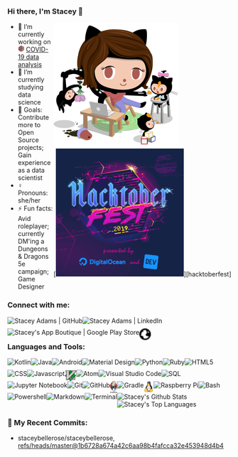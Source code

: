 ### Hi there, I'm Stacey 👋

<div style="float: right"><img alt="Octocat Mom" src="https://github.com/staceybellerose/staceybellerose/blob/master/assets/octocat-mom.png" /><br />[<img alt="Hacktoberfest 2019" src="https://github.com/github/explore/blob/52f9c384026c08a42543c8018f6d978ff3e24135/topics/hacktoberfest/hacktoberfest.png" />][hacktoberfest]</div>

- 🔭 I’m currently working on <img src="https://github.com/github/explore/blob/af16e074f93c080d7b283815787283cab0e9414b/topics/covid-19/covid-19.png" height="14px" /> [COVID-19 data analysis](https://github.com/staceybellerose/covid19-jupyter)
- 📖 I’m currently studying data science
- 🥅 Goals: Contribute more to Open Source projects; Gain experience as a data scientist
- ♀ Pronouns: she/her
- ⚡ Fun facts: Avid roleplayer; currently DM'ing a Dungeons &amp; Dragons 5e campaign; Game Designer

<!--
More ideas:
- 🌱 I’m currently learning ...
- 👯 I’m looking to collaborate on ...
- 🤔 I’m looking for help with ...
- 💬 Ask me about ...
-->

### Connect with me:

[<img align="left" alt="Stacey Adams | GitHub" height="26px" src="https://cdn.jsdelivr.net/npm/simple-icons@3.0.1/icons/github.svg" />][githubprofile]
[<img align="left" alt="Stacey Adams | LinkedIn" height="26px" src="https://cdn.jsdelivr.net/npm/simple-icons@v3/icons/linkedin.svg" />][linkedin]
[<img align="left" alt="Stacey's App Boutique | Google Play Store" height="26px" src="https://cdn.jsdelivr.net/npm/simple-icons@v3/icons/googleplay.svg" />][playstore]
[<img align="left" alt="Stacey Adams" height="26px" src="https://raw.githubusercontent.com/iconic/open-iconic/36b618fb260c245ea35dc7b19117405d31308102/svg/globe.svg" />][website]

<br />
<br />

### Languages and Tools:

<img align="left" alt="Kotlin" height="26px" src="https://raw.githubusercontent.com/abranhe/programming-languages-logos/30a0ecf99188be99a3c75a00efb5be61eca9c382/src/kotlin/kotlin.svg" />
<img align="left" alt="Java" height="26px" src="https://raw.githubusercontent.com/abranhe/programming-languages-logos/30a0ecf99188be99a3c75a00efb5be61eca9c382/src/java/java.svg" />
<img align="left" alt="Android" height="26px" src="https://raw.githubusercontent.com/gilbarbara/logos/804dc257b59e144eaca5bc6ffd16949752c6f789/logos/android-icon.svg" />
<img align="left" alt="Material Design" height="26px" src="https://upload.wikimedia.org/wikipedia/commons/c/c7/Google_Material_Design_Logo.svg" />
<img align="left" alt="Python" height="26px" src="https://raw.githubusercontent.com/abranhe/programming-languages-logos/30a0ecf99188be99a3c75a00efb5be61eca9c382/src/python/python.svg" />
<img align="left" alt="Ruby" height="26px" src="https://raw.githubusercontent.com/abranhe/programming-languages-logos/30a0ecf99188be99a3c75a00efb5be61eca9c382/src/ruby/ruby.svg" />
<img align="left" alt="HTML5" height="26px" src="https://raw.githubusercontent.com/abranhe/programming-languages-logos/30a0ecf99188be99a3c75a00efb5be61eca9c382/src/html/html.svg" />
<img align="left" alt="CSS" height="26px" src="https://raw.githubusercontent.com/abranhe/programming-languages-logos/30a0ecf99188be99a3c75a00efb5be61eca9c382/src/css/css.svg" />
<img align="left" alt="Javascript" height="26px" src="https://raw.githubusercontent.com/abranhe/programming-languages-logos/30a0ecf99188be99a3c75a00efb5be61eca9c382/src/javascript/javascript.svg" />
<img align="left" alt="vim" height="26px" src="https://raw.githubusercontent.com/gilbarbara/logos/804dc257b59e144eaca5bc6ffd16949752c6f789/logos/vim.svg" />
<img align="left" alt="Atom" height="26px" src="https://raw.githubusercontent.com/gilbarbara/logos/804dc257b59e144eaca5bc6ffd16949752c6f789/logos/atom.svg" />
<img align="left" alt="Visual Studio Code" height="26px" src="https://raw.githubusercontent.com/gilbarbara/logos/804dc257b59e144eaca5bc6ffd16949752c6f789/logos/visual-studio-code.svg" />
<img align="left" alt="SQL" height="26px" src="https://raw.githubusercontent.com/FortAwesome/Font-Awesome/951a0d011f8c832991750c16136f8e260efa60b5/svgs/solid/database.svg" />
<img align="left" alt="Jupyter Notebook" height="26px" src="https://raw.githubusercontent.com/gilbarbara/logos/804dc257b59e144eaca5bc6ffd16949752c6f789/logos/jupyter.svg" />
<img align="left" alt="Git" height="26px" src="https://raw.githubusercontent.com/gilbarbara/logos/804dc257b59e144eaca5bc6ffd16949752c6f789/logos/git-icon.svg" />
<img align="left" alt="GitHub" height="26px" src="https://raw.githubusercontent.com/gilbarbara/logos/804dc257b59e144eaca5bc6ffd16949752c6f789/logos/github-icon.svg" />
<img align="left" alt="Jenkins" height="26px" src="https://raw.githubusercontent.com/gilbarbara/logos/804dc257b59e144eaca5bc6ffd16949752c6f789/logos/jenkins.svg" />
<img align="left" alt="Gradle" height="26px" src="https://raw.githubusercontent.com/gilbarbara/logos/804dc257b59e144eaca5bc6ffd16949752c6f789/logos/gradle.svg" />
<img align="left" alt="Linux" height="26px" src="https://raw.githubusercontent.com/gilbarbara/logos/804dc257b59e144eaca5bc6ffd16949752c6f789/logos/linux-tux.svg" />
<img align="left" alt="Raspberry Pi" height="26px" src="https://raw.githubusercontent.com/gilbarbara/logos/804dc257b59e144eaca5bc6ffd16949752c6f789/logos/raspberry-pi.svg" />
<img align="left" alt="Bash" height="26px" src="https://raw.githubusercontent.com/odb/official-bash-logo/61eff022f2dad3c7468f5deb4f06652d15f2c143/assets/Logos/Icons/SVG/64x64.svg" />
<img align="left" alt="Powershell" height="26px" src="https://raw.githubusercontent.com/PowerShell/PowerShell/87b2581dd2907faf284690c2eab5c73b7e0b7fcc/assets/ps_black_64.svg" />
<img align="left" alt="Markdown" height="26px" src="https://raw.githubusercontent.com/gilbarbara/logos/804dc257b59e144eaca5bc6ffd16949752c6f789/logos/markdown.svg" />
<img align="left" alt="Terminal" height="26px" src="https://raw.githubusercontent.com/gilbarbara/logos/804dc257b59e144eaca5bc6ffd16949752c6f789/logos/terminal.svg" />

<br />
<br />

<img alt="Stacey's Github Stats" src="https://github-readme-stats.vercel.app/api?username=staceybellerose&show_icons=true&hide_border=true&include_all_commits=true" />

<img alt="Stacey's Top Languages" src="https://github-readme-stats.vercel.app/api/top-langs/?username=staceybellerose&hide=Jupyter%20Notebook&hide_border=true" />

### 📅 My Recent Commits:

<!-- START gadpp -->
- staceybellerose/staceybellerose, [refs/heads/master@1b6728a674a42c6aa98b4fafcca32e453948d4b4](https://github.com/staceybellerose/staceybellerose/commit/1b6728a674a42c6aa98b4fafcca32e453948d4b4)

[githubprofile]: https://github.com/staceybellerose
[website]: https://staceyadams.me
[linkedin]: https://linkedin.com/in/staceyadams1
[playstore]: https://play.google.com/store/apps/developer?id=Stacey%27s+App+Boutique
[hacktoberfest]: https://hacktoberfest.digitalocean.com/
